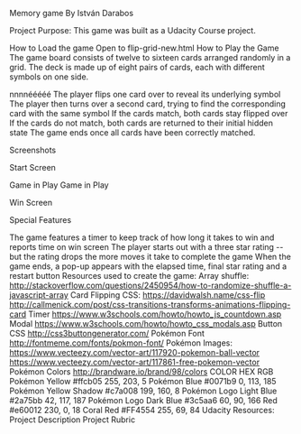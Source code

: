 Memory game By István Darabos

Project Purpose:
This game was built as a Udacity Course project.

How to Load the game
Open to flip-grid-new.html
How to Play the Game
The game board consists of twelve to sixteen cards arranged randomly in a grid. The deck is made up of eight pairs of cards, each with different symbols on one side.

nnnnééééé
The player flips one card over to reveal its underlying symbol
The player then turns over a second card, trying to find the corresponding card with the same symbol
If the cards match, both cards stay flipped over
If the cards do not match, both cards are returned to their initial hidden state
The game ends once all cards have been correctly matched.

Screenshots

Start Screen

Game in Play Game in Play

Win Screen

Special Features

The game features a timer to keep track of how long it takes to win and reports time on win screen
The player starts out with a three star rating -- but the rating drops the more moves it take to complete the game
When the game ends, a pop-up appears with the elapsed time, final star rating and a restart button
Resources used to create the game:
Array shuffle:
http://stackoverflow.com/questions/2450954/how-to-randomize-shuffle-a-javascript-array
Card Flipping CSS:
https://davidwalsh.name/css-flip
http://callmenick.com/post/css-transitions-transforms-animations-flipping-card
Timer
https://www.w3schools.com/howto/howto_js_countdown.asp
Modal
https://www.w3schools.com/howto/howto_css_modals.asp
Button CSS
http://css3buttongenerator.com/
Pokémon Font
http://fontmeme.com/fonts/pokmon-font/
Pokémon Images:
https://www.vecteezy.com/vector-art/117920-pokemon-ball-vector
https://www.vecteezy.com/vector-art/117861-free-pokemon-vector
Pokémon Colors
http://brandware.io/brand/98/colors
COLOR	HEX	RGB
Pokémon Yellow	#ffcb05	255, 203, 5
Pokémon Blue	#0071b9	0, 113, 185
Pokémon Yellow Shadow	#c7a008	199, 160, 8
Pokémon Logo Light Blue	#2a75bb	42, 117, 187
Pokémon Logo Dark Blue	#3c5aa6	60, 90, 166
Red	#e60012	230, 0, 18
Coral Red	#FF4554	255, 69, 84
Udacity Resources:
Project Description
Project Rubric